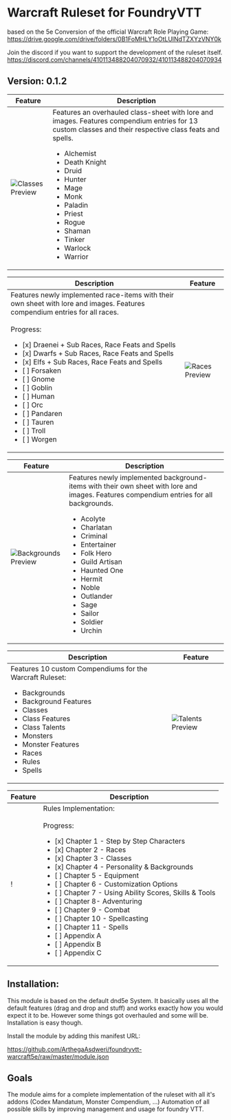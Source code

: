# Warcraft Ruleset for FoundryVTT

based on the 5e Conversion of the official Warcraft Role Playing Game:
https://drive.google.com/drive/folders/0B1FoMHLY1oOtLUlNdTZXYzVNY0k

Join the discord if you want to support the development of the ruleset itself.
https://discord.com/channels/410113488204070932/410113488204070934

## Version: 0.1.2
Feature | Description
------------ | -------------
![Classes Preview](http://www.hahn-webdesign.de/warcraft5e/classes_preview.jpg) | Features an overhauled class-sheet with lore and images. Features compendium entries for 13 custom classes and their respective class feats and spells.<ul><li>Alchemist</li><li>Death Knight</li><li>Druid</li><li>Hunter</li><li>Mage</li><li>Monk</li><li>Paladin</li><li>Priest</li><li>Rogue</li><li>Shaman</li><li>Tinker</li><li>Warlock</li><li>Warrior</li></ul>


Description | Feature
------------ | -------------
Features newly implemented race-items with their own sheet with lore and images. Features compendium entries for all races.<br><br>Progress: <ul><li>[x] Draenei + Sub Races, Race Feats and Spells</li><li>[x] Dwarfs + Sub Races, Race Feats and Spells</li><li>[x] Elfs + Sub Races, Race Feats and Spells</li><li>[ ] Forsaken</li><li>[ ] Gnome</li><li>[ ] Goblin</li><li>[ ] Human</li><li>[ ] Orc</li><li>[ ] Pandaren</li><li>[ ] Tauren</li><li>[ ] Troll</li><li>[ ] Worgen</li></ul> | ![Races Preview](http://www.hahn-webdesign.de/warcraft5e/races_preview.jpg)


Feature | Description
------------ | -------------
![Backgrounds Preview](http://www.hahn-webdesign.de/warcraft5e/backgrounds_preview.jpg) | Features newly implemented background-items with their own sheet with lore and images. Features compendium entries for all backgrounds.<ul><li>Acolyte</li><li>Charlatan</li><li>Criminal</li><li>Entertainer</li><li>Folk Hero</li><li>Guild Artisan</li><li>Haunted One</li><li>Hermit</li><li>Noble</li><li>Outlander</li><li>Sage</li><li>Sailor</li><li>Soldier</li><li>Urchin</li></ul>

Description | Feature
------------ | -------------
Features 10 custom Compendiums for the Warcraft Ruleset:<ul><li>Backgrounds</li><li>Background Features</li><li>Classes</li><li>Class Features</li><li>Class Talents</li><li>Monsters</li><li>Monster Features</li><li>Races</li><li>Rules</li><li>Spells</li> | ![Talents Preview](http://www.hahn-webdesign.de/warcraft5e/talents_preview.jpg)

Feature | Description
------------ | -------------
!  |  Rules Implementation:<br><br> Progress:<ul><li>[x] Chapter 1 - Step by Step Characters</li><li>[x] Chapter 2 - Races</li><li>[x] Chapter 3 - Classes</li><li>[x] Chapter 4 - Personality & Backgrounds</li><li>[ ] Chapter 5 - Equipment</li><li>[ ] Chapter 6 - Customization Options</li><li>[ ] Chapter 7 - Using Ability Scores, Skills & Tools</li><li>[ ] Chapter 8- Adventuring</li><li>[ ] Chapter 9 - Combat</li><li>[ ] Chapter 10 - Spellcasting</li><li>[ ] Chapter 11 - Spells</li><li>[ ] Appendix A</li><li>[ ] Appendix B</li><li>[ ] Appendix C</li></ul>



## Installation:

This module is based on the default dnd5e System. It basically uses all the default features (drag and drop and stuff) and works exactly how you would expect it to be. However some things got overhauled and some will be. Installation is easy though.

Install the module by adding this manifest URL:

https://github.com/ArthegaAsdweri/foundryvtt-warcraft5e/raw/master/module.json

## Goals
The module aims for a complete implementation of the ruleset with all it's addons (Codex Mandatum, Monster Compendium, ...)
Automation of all possible skills by improving management and usage for foundry VTT.